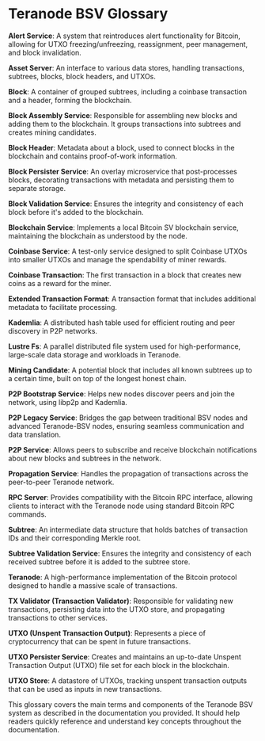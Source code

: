 # Teranode BSV Glossary

**Alert Service**: A system that reintroduces alert functionality for Bitcoin, allowing for UTXO freezing/unfreezing, reassignment, peer management, and block invalidation.

**Asset Server**: An interface to various data stores, handling transactions, subtrees, blocks, block headers, and UTXOs.

**Block**: A container of grouped subtrees, including a coinbase transaction and a header, forming the blockchain.

**Block Assembly Service**: Responsible for assembling new blocks and adding them to the blockchain. It groups transactions into subtrees and creates mining candidates.

**Block Header**: Metadata about a block, used to connect blocks in the blockchain and contains proof-of-work information.

**Block Persister Service**: An overlay microservice that post-processes blocks, decorating transactions with metadata and persisting them to separate storage.

**Block Validation Service**: Ensures the integrity and consistency of each block before it's added to the blockchain.

**Blockchain Service**: Implements a local Bitcoin SV blockchain service, maintaining the blockchain as understood by the node.

**Coinbase Service**: A test-only service designed to split Coinbase UTXOs into smaller UTXOs and manage the spendability of miner rewards.

**Coinbase Transaction**: The first transaction in a block that creates new coins as a reward for the miner.

**Extended Transaction Format**: A transaction format that includes additional metadata to facilitate processing.

**Kademlia**: A distributed hash table used for efficient routing and peer discovery in P2P networks.

**Lustre Fs**: A parallel distributed file system used for high-performance, large-scale data storage and workloads in Teranode.

**Mining Candidate**: A potential block that includes all known subtrees up to a certain time, built on top of the longest honest chain.

**P2P Bootstrap Service**: Helps new nodes discover peers and join the network, using libp2p and Kademlia.

**P2P Legacy Service**: Bridges the gap between traditional BSV nodes and advanced Teranode-BSV nodes, ensuring seamless communication and data translation.

**P2P Service**: Allows peers to subscribe and receive blockchain notifications about new blocks and subtrees in the network.

**Propagation Service**: Handles the propagation of transactions across the peer-to-peer Teranode network.

**RPC Server**: Provides compatibility with the Bitcoin RPC interface, allowing clients to interact with the Teranode node using standard Bitcoin RPC commands.

**Subtree**: An intermediate data structure that holds batches of transaction IDs and their corresponding Merkle root.

**Subtree Validation Service**: Ensures the integrity and consistency of each received subtree before it is added to the subtree store.

**Teranode**: A high-performance implementation of the Bitcoin protocol designed to handle a massive scale of transactions.

**TX Validator (Transaction Validator)**: Responsible for validating new transactions, persisting data into the UTXO store, and propagating transactions to other services.

**UTXO (Unspent Transaction Output)**: Represents a piece of cryptocurrency that can be spent in future transactions.

**UTXO Persister Service**: Creates and maintains an up-to-date Unspent Transaction Output (UTXO) file set for each block in the blockchain.

**UTXO Store**: A datastore of UTXOs, tracking unspent transaction outputs that can be used as inputs in new transactions.

This glossary covers the main terms and components of the Teranode BSV system as described in the documentation you provided. It should help readers quickly reference and understand key concepts throughout the documentation.
